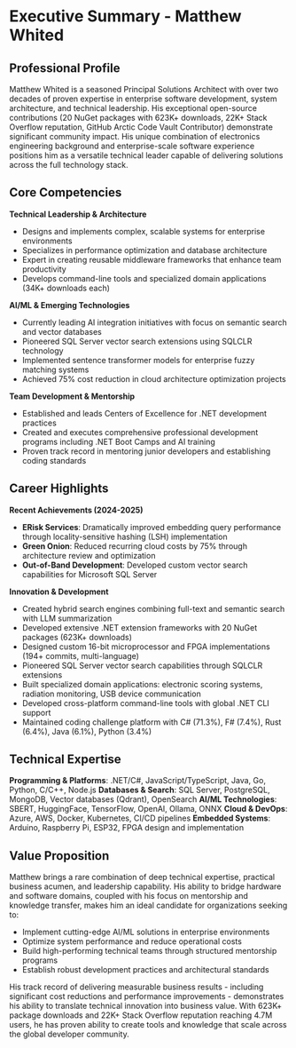 # Executive Summary - Matthew Whited

## Professional Profile

Matthew Whited is a seasoned Principal Solutions Architect with over two decades of proven expertise in enterprise software development, system architecture, and technical leadership. His exceptional open-source contributions (20 NuGet packages with 623K+ downloads, 22K+ Stack Overflow reputation, GitHub Arctic Code Vault Contributor) demonstrate significant community impact. His unique combination of electronics engineering background and enterprise-scale software experience positions him as a versatile technical leader capable of delivering solutions across the full technology stack.

## Core Competencies

**Technical Leadership & Architecture**
- Designs and implements complex, scalable systems for enterprise environments
- Specializes in performance optimization and database architecture
- Expert in creating reusable middleware frameworks that enhance team productivity
- Develops command-line tools and specialized domain applications (34K+ downloads each)

**AI/ML & Emerging Technologies**
- Currently leading AI integration initiatives with focus on semantic search and vector databases
- Pioneered SQL Server vector search extensions using SQLCLR technology
- Implemented sentence transformer models for enterprise fuzzy matching systems
- Achieved 75% cost reduction in cloud architecture optimization projects

**Team Development & Mentorship**
- Established and leads Centers of Excellence for .NET development practices
- Created and executes comprehensive professional development programs including .NET Boot Camps and AI training
- Proven track record in mentoring junior developers and establishing coding standards

## Career Highlights

**Recent Achievements (2024-2025)**
- **ERisk Services**: Dramatically improved embedding query performance through locality-sensitive hashing (LSH) implementation
- **Green Onion**: Reduced recurring cloud costs by 75% through architecture review and optimization
- **Out-of-Band Development**: Developed custom vector search capabilities for Microsoft SQL Server

**Innovation & Development**
- Created hybrid search engines combining full-text and semantic search with LLM summarization
- Developed extensive .NET extension frameworks with 20 NuGet packages (623K+ downloads)
- Designed custom 16-bit microprocessor and FPGA implementations (194+ commits, multi-language)
- Pioneered SQL Server vector search capabilities through SQLCLR extensions
- Built specialized domain applications: electronic scoring systems, radiation monitoring, USB device communication
- Developed cross-platform command-line tools with global .NET CLI support
- Maintained coding challenge platform with C# (71.3%), F# (7.4%), Rust (6.4%), Java (6.1%), Python (3.4%)

## Technical Expertise

**Programming & Platforms**: .NET/C#, JavaScript/TypeScript, Java, Go, Python, C/C++, Node.js
**Databases & Search**: SQL Server, PostgreSQL, MongoDB, Vector databases (Qdrant), OpenSearch
**AI/ML Technologies**: SBERT, HuggingFace, TensorFlow, OpenAI, Ollama, ONNX
**Cloud & DevOps**: Azure, AWS, Docker, Kubernetes, CI/CD pipelines
**Embedded Systems**: Arduino, Raspberry Pi, ESP32, FPGA design and implementation

## Value Proposition

Matthew brings a rare combination of deep technical expertise, practical business acumen, and leadership capability. His ability to bridge hardware and software domains, coupled with his focus on mentorship and knowledge transfer, makes him an ideal candidate for organizations seeking to:

- Implement cutting-edge AI/ML solutions in enterprise environments
- Optimize system performance and reduce operational costs
- Build high-performing technical teams through structured mentorship programs
- Establish robust development practices and architectural standards

His track record of delivering measurable business results - including significant cost reductions and performance improvements - demonstrates his ability to translate technical innovation into business value. With 623K+ package downloads and 22K+ Stack Overflow reputation reaching 4.7M users, he has proven ability to create tools and knowledge that scale across the global developer community.